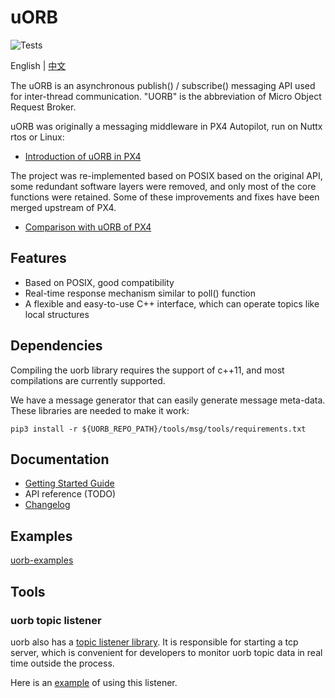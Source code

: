 # uORB

![Tests](https://github.com/ShawnFeng0/uorb/workflows/Tests/badge.svg)

English | [中文](README_CN.md)

The uORB is an asynchronous publish() / subscribe() messaging API used for inter-thread communication. "UORB" is the
abbreviation of Micro Object Request Broker.

uORB was originally a messaging middleware in PX4 Autopilot, run on Nuttx rtos or Linux:

* [Introduction of uORB in PX4](https://dev.px4.io/master/en/middleware/uorb.html)

The project was re-implemented based on POSIX based on the original API, some redundant software layers were removed,
and only most of the core functions were retained. Some of these improvements and fixes have been merged upstream of
PX4.

* [Comparison with uORB of PX4](docs/comparison_with_px4_uorb.md)

## Features

* Based on POSIX, good compatibility
* Real-time response mechanism similar to poll() function
* A flexible and easy-to-use C++ interface, which can operate topics like local structures

## Dependencies

Compiling the uorb library requires the support of c++11, and most compilations are currently supported.

We have a message generator that can easily generate message meta-data. These libraries are needed to make it work:

```shell
pip3 install -r ${UORB_REPO_PATH}/tools/msg/tools/requirements.txt
```

## Documentation

* [Getting Started Guide](docs/getting_started.md)
* API reference (TODO)
* [Changelog](CHANGELOG.md)

## Examples

[uorb-examples](https://github.com/ShawnFeng0/uorb-examples.git)

## Tools

### uorb topic listener

uorb also has a [topic listener library](tools/uorb_tcp_topic_listener_lib). It is responsible for starting a tcp server, which is convenient for developers to monitor uorb topic data in real time outside the process.

Here is an [example](examples/tcp_topic_listener) of using this listener.
